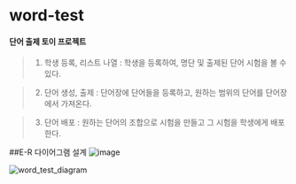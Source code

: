 # word-test
#### 단어 출제 토이 프로젝트

>1. 학생 등록, 리스트 나열 : 학생을 등록하여, 명단 및 출제된 단어 시험을 볼 수 있다.

>2. 단어 생성, 출제 : 단어장에 단어들을 등록하고, 원하는 범위의 단어를 단어장에서 가져온다.

>3. 단어 배포 : 원하는 단어의 조합으로 시험을 만들고 그 시험을 학생에게 배포한다.

##E-R 다이어그램 설계
![image](https://github.com/riceCakeSsamanKo/word-test/assets/121627245/fd706eae-f63e-46fc-9f16-db945afd307e)


![word_test_diagram](https://github.com/riceCakeSsamanKo/word-test/assets/121627245/65ded597-837d-4276-ade0-4561644b21b7)
